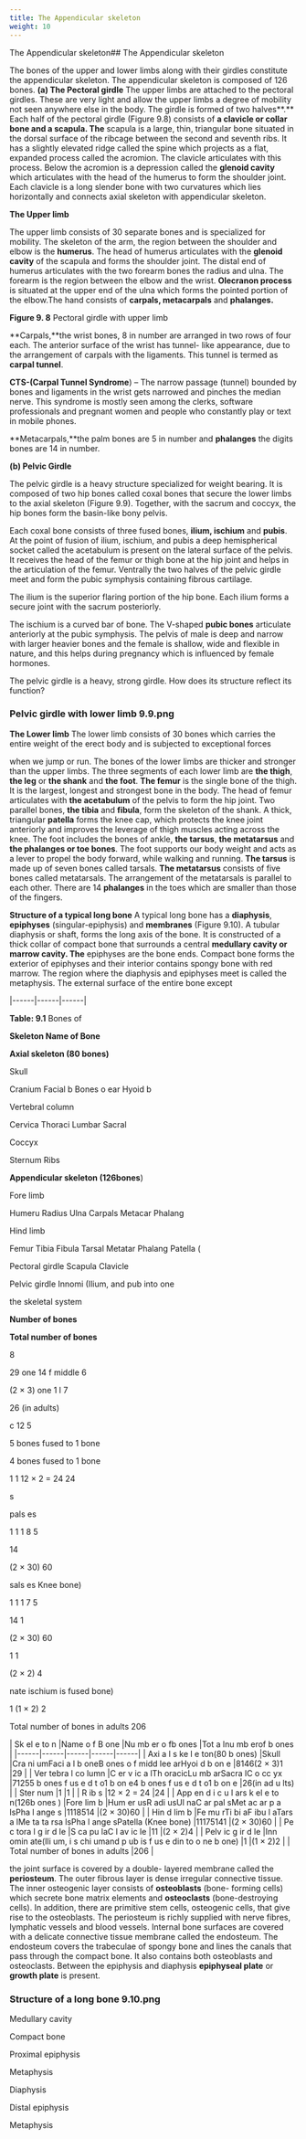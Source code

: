 ```yaml
---
title: The Appendicular skeleton
weight: 10
---
```


The Appendicular skeleton## The Appendicular skeleton


The bones of the upper and lower limbs along with their girdles constitute the appendicular skeleton. The appendicular skeleton is composed of 126 bones. **(a) The Pectoral girdle** The upper limbs are attached to the pectoral girdles. These are very light and allow the upper limbs a degree of mobility not seen anywhere else in the body. The girdle is formed of two halves**.** Each half of the pectoral girdle (Figure 9.8) consists of **a clavicle or collar bone and a scapula. The** scapula is a large, thin, triangular bone situated in the dorsal surface of the ribcage between the second and seventh ribs. It has a slightly elevated ridge called the spine which projects as a flat, expanded process called the acromion. The clavicle articulates with this process. Below the acromion is a depression called the **glenoid cavity** which articulates with the head of the humerus to form the shoulder joint. Each clavicle is a long slender bone with two curvatures which lies horizontally and connects axial skeleton with appendicular skeleton.




  

**The Upper limb**

The upper limb consists of 30 separate bones and is specialized for mobility. The skeleton of the arm, the region between the shoulder and elbow is the **humerus**. The head of humerus articulates with the **glenoid cavity** of the scapula and forms the shoulder joint. The distal end of humerus articulates with the two forearm bones the radius and ulna. The forearm is the region between the elbow and the wrist. **Olecranon process** is situated at the upper end of the ulna which forms the pointed portion of the elbow.The hand consists of **carpals, metacarpals** and **phalanges.**

**Figure 9. 8** Pectoral girdle with upper limb  

**Carpals,**the wrist bones, 8 in number are arranged in two rows of four each. The anterior surface of the wrist has tunnel- like appearance, due to the arrangement of carpals with the ligaments. This tunnel is termed as **carpal tunnel**.

**CTS-(Carpal Tunnel Syndrome**) – The narrow passage (tunnel) bounded by bones and ligaments in the wrist gets narrowed and pinches the median nerve. This syndrome is mostly seen among the clerks, software professionals and pregnant women and people who constantly play or text in mobile phones.

**Metacarpals,**the palm bones are 5 in number and **phalanges** the digits bones are 14 in number.

**(b) Pelvic Girdle**

The pelvic girdle is a heavy structure specialized for weight bearing. It is composed of two hip bones called coxal bones that secure the lower limbs to the axial skeleton (Figure 9.9). Together, with the sacrum and coccyx, the hip bones form the basin-like bony pelvis.

Each coxal bone consists of three fused bones, **ilium, ischium** and **pubis**. At the point of fusion of ilium, ischium, and pubis a deep hemispherical socket called the acetabulum is present on the lateral surface of the pelvis. It receives the head of the femur or thigh bone at the hip joint and helps in the articulation of the femur. Ventrally the two halves of the pelvic girdle meet and form the pubic symphysis containing fibrous cartilage.

The ilium is the superior flaring portion of the hip bone. Each ilium forms a secure joint with the sacrum posteriorly.




  

The ischium is a curved bar of bone. The V-shaped **pubic bones** articulate anteriorly at the pubic symphysis. The pelvis of male is deep and narrow with larger heavier bones and the female is shallow, wide and flexible in nature, and this helps during pregnancy which is influenced by female hormones.

The pelvic girdle is a heavy, strong girdle. How does its structure reflect its function?

### Pelvic girdle with lower limb 9.9.png


**The Lower limb** The lower limb consists of 30 bones which carries the entire weight of the erect body and is subjected to exceptional forces  

when we jump or run. The bones of the lower limbs are thicker and stronger than the upper limbs. The three segments of each lower limb are **the thigh**, **the leg** or **the shank** and **the foot**. **The femur** is the single bone of the thigh. It is the largest, longest and strongest bone in the body. The head of femur articulates with **the acetabulum** of the pelvis to form the hip joint. Two parallel bones, **the tibia** and **fibula**, form the skeleton of the shank. A thick, triangular **patella** forms the knee cap, which protects the knee joint anteriorly and improves the leverage of thigh muscles acting across the knee. The foot includes the bones of ankle, **the tarsus**, **the metatarsus** and **the phalanges or toe bones**. The foot supports our body weight and acts as a lever to propel the body forward, while walking and running. **The tarsus** is made up of seven bones called tarsals. **The metatarsus** consists of five bones called metatarsals. The arrangement of the metatarsals is parallel to each other. There are 14 **phalanges** in the toes which are smaller than those of the fingers.

**Structure of a typical long bone** A typical long bone has a **diaphysis**, **epiphyses** (singular-epiphysis) and **membranes** (Figure 9.10). A tubular diaphysis or shaft, forms the long axis of the bone. It is constructed of a thick collar of compact bone that surrounds a central **medullary cavity or marrow cavity. The** epiphyses are the bone ends. Compact bone forms the exterior of epiphyses and their interior contains spongy bone with red marrow. The region where the diaphysis and epiphyses meet is called the metaphysis. The external surface of the entire bone except







|------|------|------|



  

**Table: 9.1** Bones of

**Skeleton Name of Bone**

**Axial skeleton (80 bones)**

Skull

Cranium Facial b Bones o ear Hyoid b

Vertebral column

Cervica Thoraci Lumbar Sacral

Coccyx

Sternum Ribs

**Appendicular skeleton (126bones**)

Fore limb

Humeru Radius Ulna Carpals Metacar Phalang

Hind limb

Femur Tibia Fibula Tarsal Metatar Phalang Patella (

Pectoral girdle Scapula Clavicle

Pelvic girdle Innomi (Ilium, and pub into one  

the skeletal system

**Number of bones**

**Total number of bones**

8

29 one 14 f middle 6

(2 × 3) one 1 l 7

26 (in adults)

c 12 5

5 bones fused to 1 bone

4 bones fused to 1 bone

1 1 12 × 2 = 24 24

s

pals es

1 1 1 8 5

14

(2 × 30) 60

sals es Knee bone)

1 1 1 7 5

14 1

(2 × 30) 60

1 1

(2 × 2) 4

nate ischium is fused bone)

1 (1 × 2) 2

Total number of bones in adults 206






| Sk el e to n |Name o f B one |Nu mb er  o fb ones |Tot a lnu mb erof b ones |
|------|------|------|------|------|
| Axi a l s ke l e ton(80 b ones) |Skull |Cra ni umFaci a l b oneB ones o f midd lee arHyoi d  b on e |8146(2 × 3)1 |29 |
| Ver tebra l co lumn |C er v ic a lTh oracicLu mb arSacra lC o cc yx |71255 b ones f us e d t o1  b on e4 b ones f us e d t o1  b on e |26(in ad u lts) |
| Ster num |1 |1 |
| R ib s |12 × 2 = 24 |24 |
| App en d i c u l ars k el e to n(126b ones ) |Fore lim b |Hum er usR adi usUl naC ar pal sMet ac ar p a lsPha l ange s |1118514 |(2 × 30)60 |
| Hin d lim b |Fe mu rTi bi aF ibu l aTars a lMe ta ta rsa lsPha l ange sPatella (Knee bone) |11175141 |(2 × 30)60 |
| Pe c tora l g ir d le |S ca pu laC l av ic le |11 |(2 × 2)4 |
| Pelv ic g ir d le |Inn omin ate(Ili um, i s chi umand  p ub is  f us e din to o ne b one) |1 |(1 × 2)2 |
| Total number of bones in adults |206 |
  

the joint surface is covered by a double- layered membrane called the **periosteum**. The outer fibrous layer is dense irregular connective tissue. The inner osteogenic layer consists of **osteoblasts** (bone- forming cells) which secrete bone matrix elements and **osteoclasts** (bone-destroying cells). In addition, there are primitive stem cells, osteogenic cells, that give rise to the osteoblasts. The periosteum is richly supplied with nerve fibres, lymphatic vessels and blood vessels. Internal bone surfaces are covered with a delicate connective tissue membrane called the endosteum. The endosteum covers the trabeculae of spongy bone and lines the canals that pass through the compact bone. It also contains both osteoblasts and osteoclasts. Between the epiphysis and diaphysis **epiphyseal plate** or **growth plate** is present.

### Structure of a long bone 9.10.png


Medullary cavity

Compact bone

Proximal epiphysis

Metaphysis

Diaphysis

Distal epiphysis

Metaphysis  


